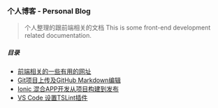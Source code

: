 ### 个人博客 - Personal Blog

> 个人整理的跟前端相关的文档
> This is some front-end development related documentation.

##### 目录
* [前端相关的一些有用的网址](https://github.com/RayProjects/blog/issues/1)
* [Git项目上传及GitHub Markdown编辑](https://github.com/RayProjects/blog/issues/2)
* [Ionic 混合APP开发从项目构建到发布](https://github.com/RayProjects/blog/issues/3)
* [VS Code 设置TSLint插件](https://github.com/RayProjects/blog/issues/4)
